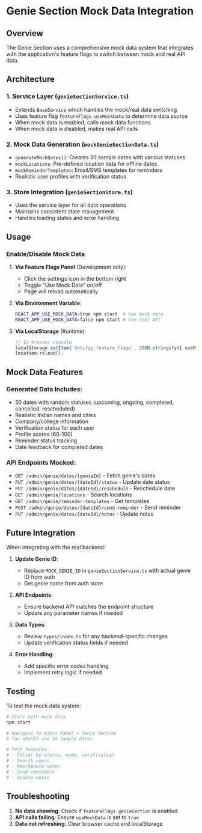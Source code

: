 # Genie Section Mock Data Integration

## Overview
The Genie Section uses a comprehensive mock data system that integrates with the application's feature flags to switch between mock and real API data.

## Architecture

### 1. Service Layer (`genieSectionService.ts`)
- Extends `BaseService` which handles the mock/real data switching
- Uses feature flag `featureFlags.useMockData` to determine data source
- When mock data is enabled, calls mock data functions
- When mock data is disabled, makes real API calls

### 2. Mock Data Generation (`mockGenieSectionData.ts`)
- `generateMockDates()`: Creates 50 sample dates with various statuses
- `mockLocations`: Pre-defined location data for offline dates
- `mockReminderTemplates`: Email/SMS templates for reminders
- Realistic user profiles with verification status

### 3. Store Integration (`genieSectionStore.ts`)
- Uses the service layer for all data operations
- Maintains consistent state management
- Handles loading states and error handling

## Usage

### Enable/Disable Mock Data

1. **Via Feature Flags Panel** (Development only):
   - Click the settings icon in the bottom right
   - Toggle "Use Mock Data" on/off
   - Page will reload automatically

2. **Via Environment Variable**:
   ```bash
   REACT_APP_USE_MOCK_DATA=true npm start  # Use mock data
   REACT_APP_USE_MOCK_DATA=false npm start # Use real API
   ```

3. **Via LocalStorage** (Runtime):
   ```javascript
   // In browser console
   localStorage.setItem('datifyy_feature_flags', JSON.stringify({ useMockData: true }));
   location.reload();
   ```

## Mock Data Features

### Generated Data Includes:
- 50 dates with random statuses (upcoming, ongoing, completed, cancelled, rescheduled)
- Realistic Indian names and cities
- Company/college information
- Verification status for each user
- Profile scores (60-100)
- Reminder status tracking
- Date feedback for completed dates

### API Endpoints Mocked:
- `GET /admin/genie/dates/{genieId}` - Fetch genie's dates
- `PUT /admin/genie/dates/{dateId}/status` - Update date status
- `PUT /admin/genie/dates/{dateId}/reschedule` - Reschedule date
- `GET /admin/genie/locations` - Search locations
- `GET /admin/genie/reminder-templates` - Get templates
- `POST /admin/genie/dates/{dateId}/send-reminder` - Send reminder
- `PUT /admin/genie/dates/{dateId}/notes` - Update notes

## Future Integration

When integrating with the real backend:

1. **Update Genie ID**:
   - Replace `MOCK_GENIE_ID` in `genieSectionService.ts` with actual genie ID from auth
   - Get genie name from auth store

2. **API Endpoints**:
   - Ensure backend API matches the endpoint structure
   - Update any parameter names if needed

3. **Data Types**:
   - Review `types/index.ts` for any backend-specific changes
   - Update verification status fields if needed

4. **Error Handling**:
   - Add specific error codes handling
   - Implement retry logic if needed

## Testing

To test the mock data system:

```bash
# Start with mock data
npm start

# Navigate to Admin Panel > Genie Section
# You should see 50 sample dates

# Test features:
# - Filter by status, mode, verification
# - Search users
# - Reschedule dates
# - Send reminders
# - Update notes
```

## Troubleshooting

1. **No data showing**: Check if `featureFlags.genieSection` is enabled
2. **API calls failing**: Ensure `useMockData` is set to `true`
3. **Data not refreshing**: Clear browser cache and localStorage